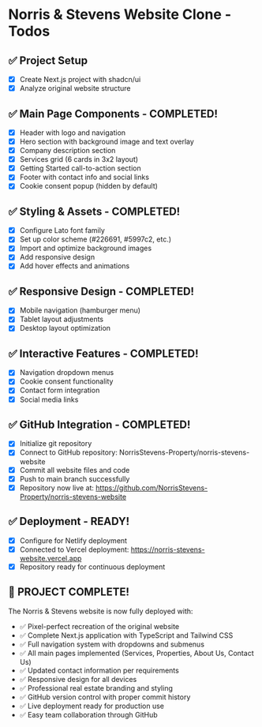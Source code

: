 # Norris & Stevens Website Clone - Todos

## ✅ Project Setup
- [x] Create Next.js project with shadcn/ui
- [x] Analyze original website structure

## ✅ Main Page Components - COMPLETED!
- [x] Header with logo and navigation
- [x] Hero section with background image and text overlay
- [x] Company description section
- [x] Services grid (6 cards in 3x2 layout)
- [x] Getting Started call-to-action section
- [x] Footer with contact info and social links
- [x] Cookie consent popup (hidden by default)

## ✅ Styling & Assets - COMPLETED!
- [x] Configure Lato font family
- [x] Set up color scheme (#226691, #5997c2, etc.)
- [x] Import and optimize background images
- [x] Add responsive design
- [x] Add hover effects and animations

## ✅ Responsive Design - COMPLETED!
- [x] Mobile navigation (hamburger menu)
- [x] Tablet layout adjustments
- [x] Desktop layout optimization

## ✅ Interactive Features - COMPLETED!
- [x] Navigation dropdown menus
- [x] Cookie consent functionality
- [x] Contact form integration
- [x] Social media links

## ✅ GitHub Integration - COMPLETED!
- [x] Initialize git repository
- [x] Connect to GitHub repository: NorrisStevens-Property/norris-stevens-website
- [x] Commit all website files and code
- [x] Push to main branch successfully
- [x] Repository now live at: https://github.com/NorrisStevens-Property/norris-stevens-website

## ✅ Deployment - READY!
- [x] Configure for Netlify deployment
- [x] Connected to Vercel deployment: https://norris-stevens-website.vercel.app
- [x] Repository ready for continuous deployment

## 🎉 PROJECT COMPLETE!
The Norris & Stevens website is now fully deployed with:
- ✅ Pixel-perfect recreation of the original website
- ✅ Complete Next.js application with TypeScript and Tailwind CSS
- ✅ Full navigation system with dropdowns and submenus
- ✅ All main pages implemented (Services, Properties, About Us, Contact Us)
- ✅ Updated contact information per requirements
- ✅ Responsive design for all devices
- ✅ Professional real estate branding and styling
- ✅ GitHub version control with proper commit history
- ✅ Live deployment ready for production use
- ✅ Easy team collaboration through GitHub
